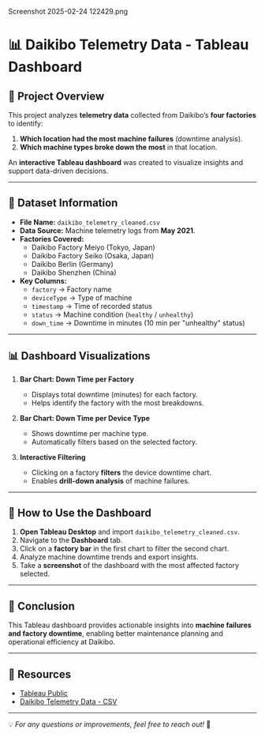 Screenshot 2025-02-24 122429.png
# 📊 Daikibo Telemetry Data - Tableau Dashboard

## 📝 Project Overview
This project analyzes **telemetry data** collected from Daikibo’s **four factories** to identify:
1. **Which location had the most machine failures** (downtime analysis).
2. **Which machine types broke down the most** in that location.

An **interactive Tableau dashboard** was created to visualize insights and support data-driven decisions.

---

## 📂 Dataset Information
- **File Name:** `daikibo_telemetry_cleaned.csv`
- **Data Source:** Machine telemetry logs from **May 2021**.
- **Factories Covered:**
  - Daikibo Factory Meiyo (Tokyo, Japan)
  - Daikibo Factory Seiko (Osaka, Japan)
  - Daikibo Berlin (Germany)
  - Daikibo Shenzhen (China)
- **Key Columns:**
  - `factory` → Factory name
  - `deviceType` → Type of machine
  - `timestamp` → Time of recorded status
  - `status` → Machine condition (`healthy` / `unhealthy`)
  - `down_time` → Downtime in minutes (10 min per "unhealthy" status)

---

## 📊 Dashboard Visualizations
1. **Bar Chart: Down Time per Factory**
   - Displays total downtime (minutes) for each factory.
   - Helps identify the factory with the most breakdowns.
   
2. **Bar Chart: Down Time per Device Type**
   - Shows downtime per machine type.
   - Automatically filters based on the selected factory.
   
3. **Interactive Filtering**
   - Clicking on a factory **filters** the device downtime chart.
   - Enables **drill-down analysis** of machine failures.

---

## 🚀 How to Use the Dashboard
1. **Open Tableau Desktop** and import `daikibo_telemetry_cleaned.csv`.
2. Navigate to the **Dashboard** tab.
3. Click on a **factory bar** in the first chart to filter the second chart.
4. Analyze machine downtime trends and export insights.
5. Take a **screenshot** of the dashboard with the most affected factory selected.

---

## 📌 Conclusion
This Tableau dashboard provides actionable insights into **machine failures and factory downtime**, enabling better maintenance planning and operational efficiency at Daikibo.

---

## 🔗 Resources
- [Tableau Public](https://public.tableau.com/)
- [Daikibo Telemetry Data - CSV](daikibo_telemetry_cleaned.csv)

---

💡 *For any questions or improvements, feel free to reach out!* 🚀
